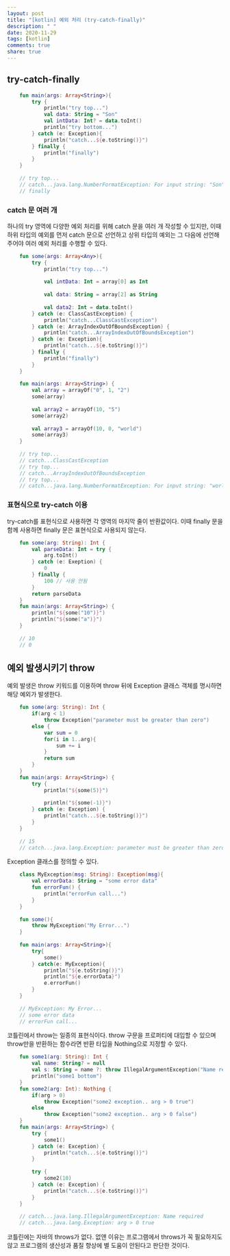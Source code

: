 ```yaml
---
layout: post
title: "[kotlin] 예외 처리 (try-catch-finally)"
description: " "
date: 2020-11-29
tags: [kotlin]
comments: true
share: true
---
```



## try-catch-finally
```kotlin
    fun main(args: Array<String>){
    	try {
    		println("try top...")
    		val data: String = "Son"
    		val intData: Int? = data.toInt()
    		println("try bottom...")
    	} catch (e: Exception){
    		println("catch...${e.toString()}")
    	} finally {
    		println("finally")
    	}
    }
    
    // try top...
    // catch...java.lang.NumberFormatException: For input string: "Son"
    // finally
```
### catch 문 여러 개

하나의 try 영역에 다양한 예외 처리를 위해 catch 문을 여러 개 작성할 수 있지만, 이때 하위 타입의 예외를 먼저 catch 문으로 선언하고 상위 타입의 예외는 그 다음에 선언해주어야 여러 예외 처리를 수행할 수 있다.
```kotlin
    fun some(args: Array<Any>){
    	try {
    		println("try top...")
    
    		val intData: Int = array[0] as Int
    		
    		val data: String = array[2] as String
    		
    		val data2: Int = data.toInt()
    	} catch (e: ClassCastException) {
    		println("catch...ClassCastException")
    	} catch (e: ArrayIndexOutOfBoundsException) {
    		println("catch...ArrayIndexOutOfBoundsException")
    	} catch (e: Exception){
    		println("catch...${e.toString()}")
    	} finally {
    		println("finally")
    	}
    }
    
    fun main(args: Array<String>) {
    	val array = arrayOf("0", 1, "2")
    	some(array)
    	
    	val array2 = arrayOf(10, "5")
    	some(array2)
    	
    	val array3 = arrayOf(10, 0, "world")
    	some(array3)
    }
    
    // try top...
    // catch...ClassCastException
    // try top...
    // catch...ArrayIndexOutOfBoundsException
    // try top...
    // catch...java.lang.NumberFormatException: For input string: "world"
```
### 표현식으로 try-catch 이용

try-catch를 표현식으로 사용하면 각 영역의 마지막 줄이 반환값이다. 이때 finally 문을 함께 사용하면 finally 문은 표현식으로 사용되지 않는다.
```kotlin
    fun some(arg: String): Int {
    	val parseData: Int = try {
    		arg.toInt()
    	} catch (e: Exeption) {
    		0
    	} finally {
    		100 // 사용 안됨
    	}
    	return parseData
    }
    fun main(args: Array<String>) {
    	println("${some("10")}")
    	println("${some("a")}")
    }
    
    // 10
    // 0
```
## 예외 발생시키기 throw

예외 발생은 throw 키워드를 이용하며 throw 뒤에 Exception 클래스 객체를 명시하면 해당 예외가 발생한다.
```kotlin
    fun some(arg: String): Int {
    	if(arg < 1) 
    		throw Exception("parameter must be greater than zero")
    	else {
    		var sum = 0
    		for(i in 1..arg){
    			sum += i
    		}
    		return sum
    	}
    }
    fun main(args: Array<String>) {
    	try {
    		println("${some(5)}")
    
    		println("${some(-1)}")
    	} catch (e: Exception) {
    		println("catch...${e.toString()}")
    	}
    }
    
    // 15
    // catch...java.lang.Exception: parameter must be greater than zero
```
Exception 클래스를 정의할 수 있다.
```kotlin
    class MyException(msg: String): Exception(msg){
    	val errorData: String = "some error data"
    	fun errorFun() {
    		println("errorFun call...")
    	}
    }
    
    fun some(){
    	throw MyException("My Error...")
    }
    
    fun main(args: Array<String>){
    	try{
    		some()
    	} catch(e: MyException){
    		println("${e.toString()}")
    		println("${e.errorData}")
    		e.errorFun()
    	}
    }
    
    // MyException: My Error...
    // some error data
    // errorFun call...
```
코틀린에서 throw는 일종의 표현식이다. throw 구문을 프로퍼티에 대입할 수 있으며 throw만을 반환하는 함수라면 반환 타입을 Nothing으로 지정할 수 있다.
```kotlin
    fun some1(arg: String): Int {
    	val name: String? = null
    	val s: String = name ?: throw IllegalArgumentException("Name required")
    	println("some1 bottom")
    }
    fun some2(arg: Int): Nothing {
    	if(arg > 0) 
    		throw Exception("some2 exception.. arg > 0 true")
    	else 
    		throw Exception("some2 exception.. arg > 0 false")
    }
    fun main(args: Array<String>) {
    	try {
    		some1()
    	} catch (e: Exception) {
    		println("catch...${e.toString()}")
    	}
    
    	try {
    		some2(10)
    	} catch (e: Exception) {
    		println("catch...${e.toString()}")
    	}
    }
    
    // catch...java.lang.IllegalArgumentException: Name required
    // catch...java.lang.Exception: arg > 0 true
```
코틀린에는 자바의 throws가 없다. 없앤 이유는 프로그램에서 throws가 꼭 필요하지도 않고 프로그램의 생산성과 품질 향상에 별 도움이 안된다고 판단한 것이다.
